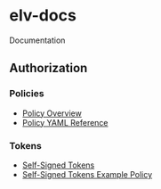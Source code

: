 # elv-docs
Documentation

## Authorization



### Policies

* [Policy Overview](auth/policy/policy-auth.md)
* [Policy YAML Reference](auth/policy/policy-language-reference.yaml)


### Tokens

* [Self-Signed Tokens](auth/self_signed_tokens.md)
* [Self-Signed Tokens Example Policy](auth/self_signed_policy.yaml)
